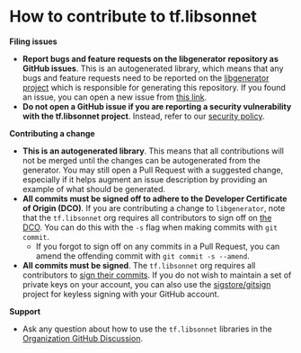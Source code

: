 # How to contribute to tf.libsonnet

**Filing issues**

- **Report bugs and feature requests on the libgenerator repository as GitHub issues**. This is an autogenerated
  library, which means that any bugs and feature requests need to be reported on the [libgenerator
  project](https://github.com/tf-libsonnet/libgenerator) which is responsible for generating this repository. If you
  found an issue, you can open a new issue from [this
  link](https://github.com/tf-libsonnet/libgenerator/issues/new/choose).
- **Do not open a GitHub issue if you are reporting a security vulnerability with the tf.libsonnet project**. Instead,
  refer to our [security policy](/SECURITY.md).


**Contributing a change**

- **This is an autogenerated library**. This means that all contributions will not be merged until the changes can be
  autogenerated from the generator. You may still open a Pull Request with a suggested change, especially if it helps
  augment an issue description by providing an example of what should be generated.
- **All commits must be signed off to adhere to the Developer Certificate of Origin (DCO)**. If you are contributing a
  change to `libgenerator`, note that the `tf.libsonnet` org requires all contributors to sign off on [the
  DCO](https://developercertificate.org/). You can do this with the `-s` flag when making commits with `git commit`.
    - If you forgot to sign off on any commits in a Pull Request, you can amend the offending commit with `git commit -s
      --amend`.
- **All commits must be signed**. The `tf.libsonnet` org requires all contributors to [sign their
  commits](https://docs.github.com/en/authentication/managing-commit-signature-verification/signing-commits). If you do
  not wish to maintain a set of private keys on your account, you can also use the
  [sigstore/gitsign](https://github.com/sigstore/gitsign) project for keyless signing with your GitHub account.

**Support**

- Ask any question about how to use the `tf.libsonnet` libraries in the [Organization
  GitHub Discussion](https://github.com/orgs/tf-libsonnet/discussions).
